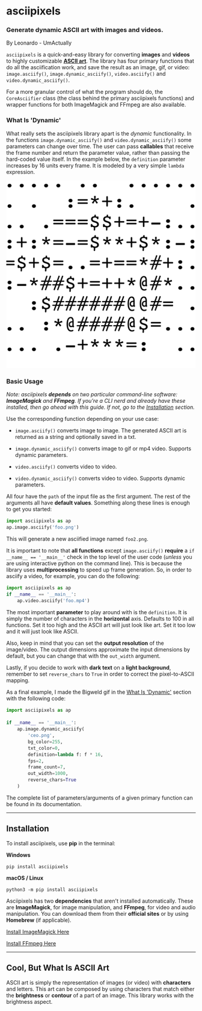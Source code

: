 # asciipixels

### Generate dynamic ASCII art with images and videos.

By Leonardo - UmActually

`asciipixels` is a quick-and-easy library for converting **images** and **videos** to highly customizable [**ASCII art**](#cool-but-what-is-ascii-art). The library has four primary functions that do all the asciification work, and save the result as an image, gif, or video: `image.asciify()`, `image.dynamic_asciify()`, `video.asciify()` and `video.dynamic_asciify()`.

For a more granular control of what the program should do, the `CoreAsciifier` class (the class behind the primary asciipixels functions) and wrapper functions for both ImageMagick and FFmpeg are also available.

### What Is 'Dynamic' 

What really sets the asciipixels library apart is the _dynamic_ functionality. In the functions `image.dynamic_asciify()` and `video.dynamic_asciify()` some parameters can change over time. The user can pass **callables** that receive the frame number and return the parameter value, rather than passing the hard-coded value itself. In the example below, the `definition` parameter increases by 16 units every frame. It is modeled by a very simple `lambda` expression.

![Bigweld ASCII Art](src/asciipixels/resources/example.gif)

### Basic Usage

_Note: asciipixels **depends** on two particular command-line software: **ImageMagick** and **FFmpeg**. If you're a CLI nerd and already have these installed, then go ahead with this guide. If not, go to the [Installation](#installation) section._

Use the corresponding function depending on your use case:

- `image.asciify()` converts image to image. The generated ASCII art is returned as a string and optionally saved in a txt.

- `image.dynamic_asciify()` converts image to gif or mp4 video. Supports dynamic parameters.

- `video.asciify()` converts video to video.

- `video.dynamic_asciify()` converts video to video. Supports dynamic parameters.

All four have the `path` of the input file as the first argument. The rest of the arguments all have **default values**. Something along these lines is enough to get you started:

```python
import asciipixels as ap
ap.image.asciify('foo.png')
```

This will generate a new asciified image named `foo2.png`.

It is important to note that **all functions** except `image.asciify()` **require** a `if __name__ == '__main__'` check in the top level of the user code (_unless_ you are using interactive python on the command line). This is because the library uses **multiprocessing** to speed up frame generation. So, in order to asciify a video, for example, you can do the following:

```python
import asciipixels as ap
if __name__ == '__main__':
    ap.video.asciify('foo.mp4')
```

The most important **parameter** to play around with is the `definition`. It is simply the number of characters in the **horizontal** axis. Defaults to 100 in all functions. Set it too high and the ASCII art will just look like art. Set it too low and it will just look like ASCII.

Also, keep in mind that you can set the **output resolution** of the image/video. The output dimensions approximate the input dimensions by default, but you can change that with the `out_width` argument.

Lastly, if you decide to work with **dark text** on a **light background**, remember to set `reverse_chars` to `True` in order to correct the pixel-to-ASCII mapping.

As a final example, I made the Bigweld gif in the [What Is 'Dynamic'](#what-is-dynamic) section with the following code:

```python
import asciipixels as ap

if __name__ == '__main__':
    ap.image.dynamic_asciify(
        'ceo.png',
        bg_color=255,
        txt_color=0,
        definition=lambda f: f * 16,
        fps=2,
        frame_count=7,
        out_width=1000,
        reverse_chars=True
    )
```

The complete list of parameters/arguments of a given primary function can be found in its documentation.

---

## Installation

To install asciipixels, use **pip** in the terminal:

**Windows**
```commandline
pip install asciipixels
```

**macOS / Linux**
```commandline
python3 -m pip install asciipixels
```

Asciipixels has two **dependencies** that aren't installed automatically. These are **ImageMagick**, for image manipulation, and **FFmpeg**, for video and audio manipulation. You can download them from their **official sites** or by using **Homebrew** (if applicable).

[Install ImageMagick Here](https://imagemagick.org/script/download.php)

[Install FFmpeg Here](https://ffmpeg.org/download.html)

---

## Cool, But What Is ASCII Art

ASCII art is simply the representation of images (or video) with **characters** and letters. This art can be composed by using characters that match either the **brightness** or **contour** of a part of an image. This library works with the brightness aspect.
